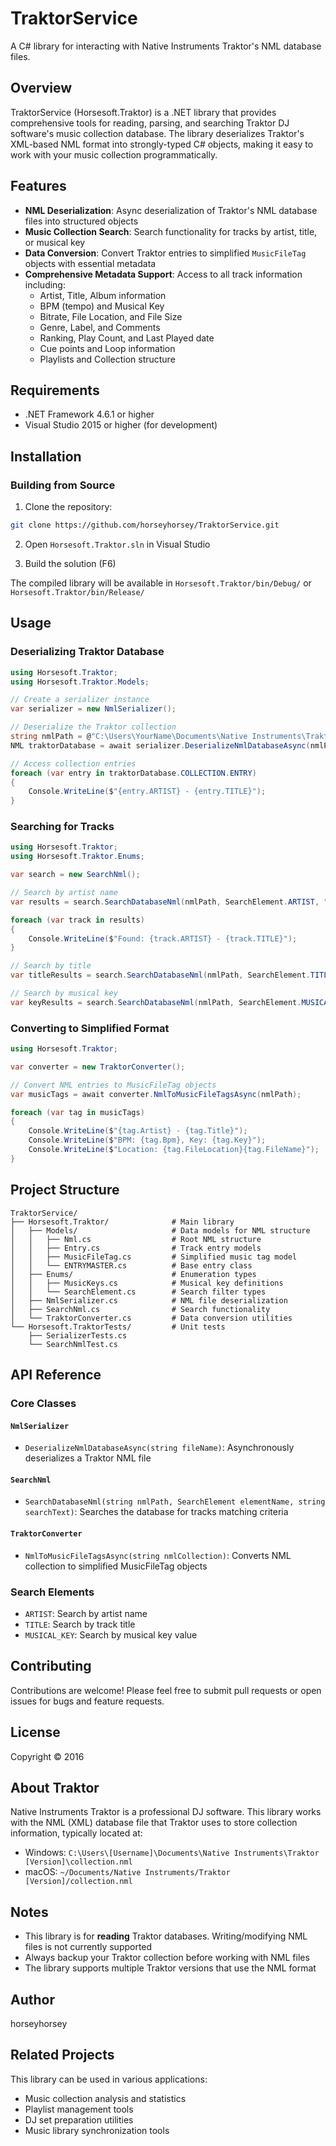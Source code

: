 # TraktorService

A C# library for interacting with Native Instruments Traktor's NML database files.

## Overview

TraktorService (Horsesoft.Traktor) is a .NET library that provides comprehensive tools for reading, parsing, and searching Traktor DJ software's music collection database. The library deserializes Traktor's XML-based NML format into strongly-typed C# objects, making it easy to work with your music collection programmatically.

## Features

- **NML Deserialization**: Async deserialization of Traktor's NML database files into structured objects
- **Music Collection Search**: Search functionality for tracks by artist, title, or musical key
- **Data Conversion**: Convert Traktor entries to simplified `MusicFileTag` objects with essential metadata
- **Comprehensive Metadata Support**: Access to all track information including:
  - Artist, Title, Album information
  - BPM (tempo) and Musical Key
  - Bitrate, File Location, and File Size
  - Genre, Label, and Comments
  - Ranking, Play Count, and Last Played date
  - Cue points and Loop information
  - Playlists and Collection structure

## Requirements

- .NET Framework 4.6.1 or higher
- Visual Studio 2015 or higher (for development)

## Installation

### Building from Source

1. Clone the repository:
```bash
git clone https://github.com/horseyhorsey/TraktorService.git
```

2. Open `Horsesoft.Traktor.sln` in Visual Studio

3. Build the solution (F6)

The compiled library will be available in `Horsesoft.Traktor/bin/Debug/` or `Horsesoft.Traktor/bin/Release/`

## Usage

### Deserializing Traktor Database

```csharp
using Horsesoft.Traktor;
using Horsesoft.Traktor.Models;

// Create a serializer instance
var serializer = new NmlSerializer();

// Deserialize the Traktor collection
string nmlPath = @"C:\Users\YourName\Documents\Native Instruments\Traktor 2.11.3\collection.nml";
NML traktorDatabase = await serializer.DeserializeNmlDatabaseAsync(nmlPath);

// Access collection entries
foreach (var entry in traktorDatabase.COLLECTION.ENTRY)
{
    Console.WriteLine($"{entry.ARTIST} - {entry.TITLE}");
}
```

### Searching for Tracks

```csharp
using Horsesoft.Traktor;
using Horsesoft.Traktor.Enums;

var search = new SearchNml();

// Search by artist name
var results = search.SearchDatabaseNml(nmlPath, SearchElement.ARTIST, "Daft Punk");

foreach (var track in results)
{
    Console.WriteLine($"Found: {track.ARTIST} - {track.TITLE}");
}

// Search by title
var titleResults = search.SearchDatabaseNml(nmlPath, SearchElement.TITLE, "One More Time");

// Search by musical key
var keyResults = search.SearchDatabaseNml(nmlPath, SearchElement.MUSICAL_KEY, "1");
```

### Converting to Simplified Format

```csharp
using Horsesoft.Traktor;

var converter = new TraktorConverter();

// Convert NML entries to MusicFileTag objects
var musicTags = await converter.NmlToMusicFileTagsAsync(nmlPath);

foreach (var tag in musicTags)
{
    Console.WriteLine($"{tag.Artist} - {tag.Title}");
    Console.WriteLine($"BPM: {tag.Bpm}, Key: {tag.Key}");
    Console.WriteLine($"Location: {tag.FileLocation}{tag.FileName}");
}
```

## Project Structure

```
TraktorService/
├── Horsesoft.Traktor/              # Main library
│   ├── Models/                     # Data models for NML structure
│   │   ├── Nml.cs                  # Root NML structure
│   │   ├── Entry.cs                # Track entry models
│   │   ├── MusicFileTag.cs         # Simplified music tag model
│   │   └── ENTRYMASTER.cs          # Base entry class
│   ├── Enums/                      # Enumeration types
│   │   ├── MusicKeys.cs            # Musical key definitions
│   │   └── SearchElement.cs        # Search filter types
│   ├── NmlSerializer.cs            # NML file deserialization
│   ├── SearchNml.cs                # Search functionality
│   └── TraktorConverter.cs         # Data conversion utilities
└── Horsesoft.TraktorTests/         # Unit tests
    ├── SerializerTests.cs
    └── SearchNmlTest.cs
```

## API Reference

### Core Classes

#### `NmlSerializer`
- `DeserializeNmlDatabaseAsync(string fileName)`: Asynchronously deserializes a Traktor NML file

#### `SearchNml`
- `SearchDatabaseNml(string nmlPath, SearchElement elementName, string searchText)`: Searches the database for tracks matching criteria

#### `TraktorConverter`
- `NmlToMusicFileTagsAsync(string nmlCollection)`: Converts NML collection to simplified MusicFileTag objects

### Search Elements
- `ARTIST`: Search by artist name
- `TITLE`: Search by track title
- `MUSICAL_KEY`: Search by musical key value

## Contributing

Contributions are welcome! Please feel free to submit pull requests or open issues for bugs and feature requests.

## License

Copyright © 2016

## About Traktor

Native Instruments Traktor is a professional DJ software. This library works with the NML (XML) database file that Traktor uses to store collection information, typically located at:
- Windows: `C:\Users\[Username]\Documents\Native Instruments\Traktor [Version]\collection.nml`
- macOS: `~/Documents/Native Instruments/Traktor [Version]/collection.nml`

## Notes

- This library is for **reading** Traktor databases. Writing/modifying NML files is not currently supported
- Always backup your Traktor collection before working with NML files
- The library supports multiple Traktor versions that use the NML format

## Author

horseyhorsey

## Related Projects

This library can be used in various applications:
- Music collection analysis and statistics
- Playlist management tools
- DJ set preparation utilities
- Music library synchronization tools
